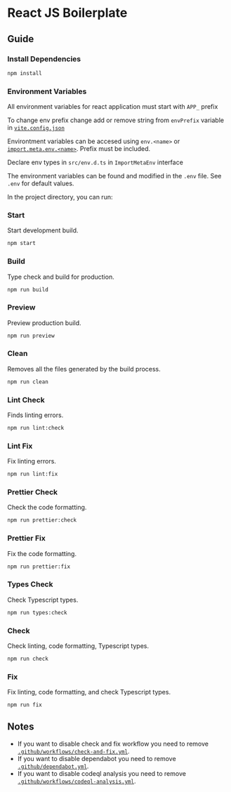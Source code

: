 # React JS Boilerplate

## Guide

### Install Dependencies

```bash
npm install
```

### Environment Variables

All environment variables for react application must start with `APP_` prefix

To change env prefix change add or remove string from `envPrefix` variable in [`vite.config.json`](./vite.config.ts)

Environtment variables can be accesed using `env.<name>` or [`import.meta.env.<name>`](https://vitejs.dev/guide/env-and-mode.html). Prefix must be included.

Declare env types in `src/env.d.ts` in `ImportMetaEnv` interface

The environment variables can be found and modified in the `.env` file. See `.env` for default values.

In the project directory, you can run:

### Start

Start development build.

```bash
npm start
```

### Build

Type check and build for production.

```bash
npm run build
```

### Preview

Preview production build.

```bash
npm run preview
```

### Clean

Removes all the files generated by the build process.

```bash
npm run clean
```

### Lint Check

Finds linting errors.

```bash
npm run lint:check
```

### Lint Fix

Fix linting errors.

```bash
npm run lint:fix
```

### Prettier Check

Check the code formatting.

```bash
npm run prettier:check
```

### Prettier Fix

Fix the code formatting.

```bash
npm run prettier:fix
```

### Types Check

Check Typescript types.

```bash
npm run types:check
```

### Check

Check linting, code formatting, Typescript types.

```bash
npm run check
```

### Fix

Fix linting, code formatting, and check Typescript types.

```bash
npm run fix
```

## Notes

- If you want to disable check and fix workflow you need to remove [`.github/workflows/check-and-fix.yml`](./.github/workflows/check-and-fix.yml).
- If you want to disable dependabot you need to remove [`.github/dependabot.yml`](./.github/dependabot.yml).
- If you want to disable codeql analysis you need to remove [`.github/workflows/codeql-analysis.yml`](./.github/workflows/codeql-analysis.yml).
